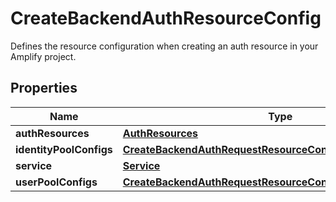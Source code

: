 

# CreateBackendAuthResourceConfig

Defines the resource configuration when creating an auth resource in your Amplify project.

## Properties

| Name | Type | Description | Notes |
|------------ | ------------- | ------------- | -------------|
|**authResources** | [**AuthResources**](AuthResources.md) |  |  |
|**identityPoolConfigs** | [**CreateBackendAuthRequestResourceConfigIdentityPoolConfigs**](CreateBackendAuthRequestResourceConfigIdentityPoolConfigs.md) |  |  [optional] |
|**service** | [**Service**](Service.md) |  |  |
|**userPoolConfigs** | [**CreateBackendAuthRequestResourceConfigUserPoolConfigs**](CreateBackendAuthRequestResourceConfigUserPoolConfigs.md) |  |  |




